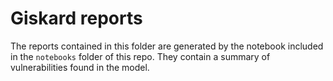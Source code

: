 # Giskard reports

The reports contained in this folder are generated by the notebook 
included in the `notebooks` folder of this repo. They contain a summary
of vulnerabilities found in the model.

